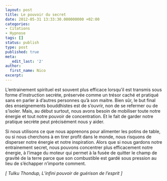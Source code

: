 ```yaml
---
layout: post
title: Le pouvoir du secret
date: 2012-05-31 13:33:30.000000000 +02:00
categories:
- Citations
- Hypnose
tags: []
status: publish
type: post
published: true
meta:
  _edit_last: '2'
author:
  first_name: Nico
excerpt:
---
```

<p>L’entrainement spirituel est souvent plus efficace lorsqu’il est transmis sous forme d’instruction secrète, préservée comme un trésor caché et pratiqué sans en parler à d’autres personnes qu’à son maitre. Bien sûr, le but final des enseignements bouddhistes est de s’ouvrir, non de se refermer ou de s’isoler. Mais, au début surtout, nous avons besoin de mobiliser toute notre énergie et tout notre pouvoir de concentration. Et le fait de garder notre pratique secrète peut précisément nous y aider.</p>
<p>Si nous utilisons ce que nous apprenons pour alimenter les potins de table, ou si nous cherchons à en tirer profit dans le monde, nous risquons de disperser notre énergie et notre inspiration. Alors que si nous gardons notre entrainement secret, nous pouvons concentrer plus efficacement notre énergie, à l’image du moteur qui permet à la fusée de quitter le champ de gravité de la terre parce que son combustible est gardé sous pression au lieu de s’échapper n’importe comment.</p>
<p><em>[&nbsp;Tulku Thondup, L’infini pouvoir de guérison de l’esprit&nbsp;]</em></p>

